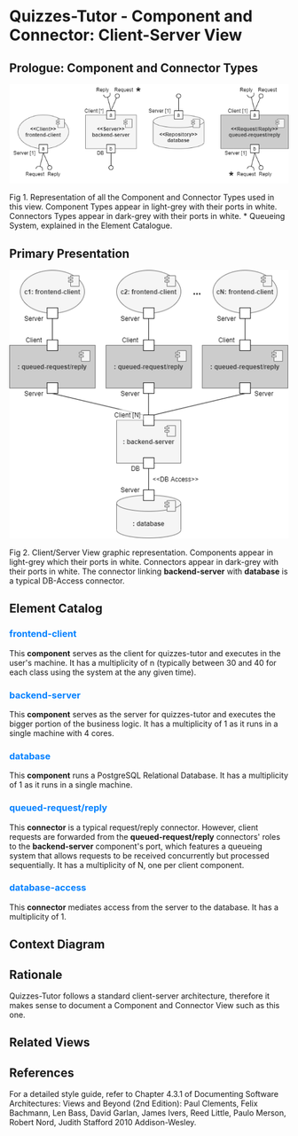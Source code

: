 # Quizzes-Tutor - Component and Connector: Client-Server View

## Prologue: Component and Connector Types

<img src="pictures/C&C Type Definition.png" width="900" >

Fig 1. Representation of all the Component and Connector Types used in this view. Component Types appear in light-grey with their ports in white. Connectors Types appear in dark-grey with their ports in white. * Queueing System, explained in the Element Catalogue.

## Primary Presentation

<img src="pictures/C&C View.png" width="600" >

Fig 2. Client/Server View graphic representation. Components appear in light-grey which their ports in white. Connectors appear in dark-grey with their ports in white. The connector linking **backend-server** with **database** is a typical DB-Access connector.

## Element Catalog

### <span style="color:#0080ff">frontend-client</span>
This **component** serves as the client for quizzes-tutor and executes in the user's machine. It has a multiplicity of n (typically between 30 and 40 for each class using the system at the any given time).

### <span style="color:#0080ff">backend-server</span>
This **component** serves as the server for quizzes-tutor and executes the bigger portion of the business logic. It has a multiplicity of 1 as it runs in a single machine with 4 cores.

### <span style="color:#0080ff">database</span>
This **component** runs a PostgreSQL Relational Database. It has a multiplicity of 1 as it runs in a single machine.

### <span style="color:#0080ff">queued-request/reply</span>
This **connector** is a typical request/reply connector. However, client requests are forwarded from the **queued-request/reply** connectors' roles to the **backend-server** component's port, which features a queueing system that allows requests to be received concurrently but processed sequentially. It has a multiplicity of N, one per client component.

### <span style="color:#0080ff">database-access</span>
This **connector** mediates access from the server to the database. It has a multiplicity of 1.

## Context Diagram

## Rationale
Quizzes-Tutor follows a standard client-server architecture, therefore it makes sense to document a Component and Connector View such as this one.

## Related Views

## References
For a detailed style guide, refer to Chapter 4.3.1 of Documenting Software Architectures: Views and Beyond (2nd Edition): Paul Clements, Felix Bachmann, Len Bass, David Garlan, James Ivers, Reed Little, Paulo Merson, Robert Nord, Judith Stafford 2010 Addison-Wesley.
